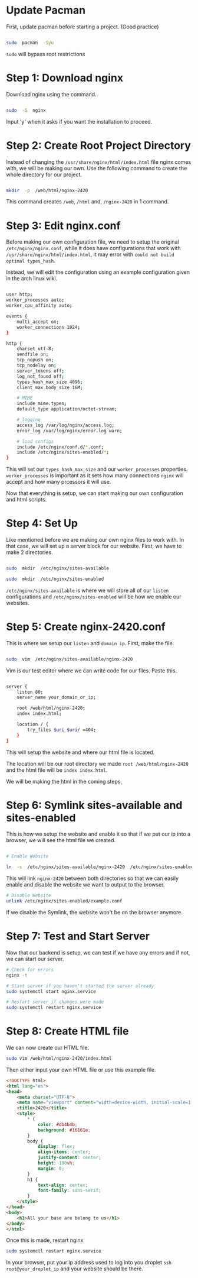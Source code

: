# Update Pacman

First, update pacman before starting a project. (Good practice)

```bash

sudo  pacman  -Syu

```

```sudo``` will bypass root restrictions

# Step 1: Download nginx

Download nginx using the command.

```bash

sudo  -S  nginx

```

Input 'y' when it asks if you want the installation to proceed.

# Step 2: Create Root Project Directory

Instead of changing the ```/usr/share/nginx/html/index.html``` file nginx comes with, we will be making our own. Use the following command to create the whole directory for our project.

```bash

mkdir  -p  /web/html/nginx-2420

```

This command creates ```/web```, ```/html``` and, ```/nginx-2420``` in 1 command.

# Step 3: Edit nginx.conf

Before making our own configuration file, we need to setup the original ```/etc/nginx/nginx.conf```, while it does have configurations that work with ```/usr/share/nginx/html/index.html```, it may error with ```could not build optimal types_hash```.  

Instead, we will edit the configuration using an example configuration given in the arch linux wiki.

```bash

user http;
worker_processes auto;
worker_cpu_affinity auto;

events {
    multi_accept on;
    worker_connections 1024;
}

http {
    charset utf-8;
    sendfile on;
    tcp_nopush on;
    tcp_nodelay on;
    server_tokens off;
    log_not_found off;
    types_hash_max_size 4096;
    client_max_body_size 16M;

    # MIME
    include mime.types;
    default_type application/octet-stream;

    # logging
    access_log /var/log/nginx/access.log;
    error_log /var/log/nginx/error.log warn;

    # load configs
    include /etc/nginx/conf.d/*.conf;
    include /etc/nginx/sites-enabled/*;
}

```

This will set our ```types_hash_max_size``` and our ```worker_processes``` properties. ```worker_processes``` is important as it sets how many connections ```nginx``` will accept and how many prcessors it will use.

Now that everything is setup, we can start making our own configuration and html scripts.

# Step 4: Set Up

Like mentioned before we are making our own nginx files to work with. In that case, we will set up a server block for our website. First, we have to make 2 directories.

```bash

sudo  mkdir  /etc/nginx/sites-available

sudo  mkdir  /etc/nginx/sites-enabled

```

```/etc/nginx/sites-available``` is where we will store all of our ```listen``` configurations and ```/etc/nginx/sites-enabled``` will be how we enable our websites.

# Step 5: Create nginx-2420.conf

This is where we setup our ```listen``` and ```domain ip```. First, make the file.

```bash

sudo  vim  /etc/nginx/sites-available/nginx-2420

```
Vim is our test editor where we can write code for our files.
Paste this.

```bash

server {
    listen 80;
    server_name your_domain_or_ip;

    root /web/html/nginx-2420;
    index index.html;

    location / {
        try_files $uri $uri/ =404;
    }
}

```

This will setup the website and where our html file is located.

The location will be our root directory we made ```root /web/html/nginx-2420``` and the html file will be ```index index.html```.

We will be making the html in the coming steps.

# Step 6: Symlink sites-available and sites-enabled

This is how we setup the website and enable it so that if we put our ip into a browser, we will see the html file we created.

```bash

# Enable Website

ln  -s  /etc/nginx/sites-available/nginx-2420  /etc/nginx/sites-enabled/

```
This will link ```nginx-2420``` between both directories so that we can easily enable and disable the website we want to output to the browser.

```bash
# Disable Website
unlink /etc/nginx/sites-enabled/example.conf
```

If we disable the Symlink, the website won't be on the browser anymore.

# Step 7: Test and Start Server
Now that our backend is setup, we can test if we have any errors and if not, we can start our server.
```bash
# Check for errors
nginx -t

# Start server if you haven't started the server already
sudo systemctl start nginx.service

# Restart server if changes were made
sudo systemctl restart nginx.service
```

# Step 8: Create HTML file
We can now create our HTML file.
```bash
sudo vim /web/html/nginx-2420/index.html
```
Then either input your own HTML file or use this example file.

```html
<!DOCTYPE html>
<html lang="en">
<head>
    <meta charset="UTF-8">
    <meta name="viewport" content="width=device-width, initial-scale=1.0">
    <title>2420</title>
    <style>
        * {
            color: #db4b4b;
            background: #16161e;
        }
        body {
            display: flex;
            align-items: center;
            justify-content: center;
            height: 100vh;
            margin: 0;
        }
        h1 {
            text-align: center;
            font-family: sans-serif;
        }
    </style>
</head>
<body>
    <h1>All your base are belong to us</h1>
</body>
</html>
```
Once this is made, restart nginx
```bash
sudo systemctl restart nginx.service
```

In your browser, put your ip address used to log into you droplet ```ssh root@your_droplet_ip``` and your website should be there.